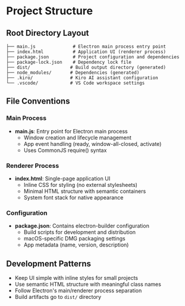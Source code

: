 # Project Structure

## Root Directory Layout
```
├── main.js              # Electron main process entry point
├── index.html           # Application UI (renderer process)
├── package.json         # Project configuration and dependencies
├── package-lock.json    # Dependency lock file
├── dist/               # Build output directory (generated)
├── node_modules/       # Dependencies (generated)
├── .kiro/              # Kiro AI assistant configuration
└── .vscode/            # VS Code workspace settings
```

## File Conventions

### Main Process
- **main.js**: Entry point for Electron main process
  - Window creation and lifecycle management
  - App event handling (ready, window-all-closed, activate)
  - Uses CommonJS require() syntax

### Renderer Process
- **index.html**: Single-page application UI
  - Inline CSS for styling (no external stylesheets)
  - Minimal HTML structure with semantic containers
  - System font stack for native appearance

### Configuration
- **package.json**: Contains electron-builder configuration
  - Build scripts for development and distribution
  - macOS-specific DMG packaging settings
  - App metadata (name, version, description)

## Development Patterns
- Keep UI simple with inline styles for small projects
- Use semantic HTML structure with meaningful class names
- Follow Electron's main/renderer process separation
- Build artifacts go to `dist/` directory